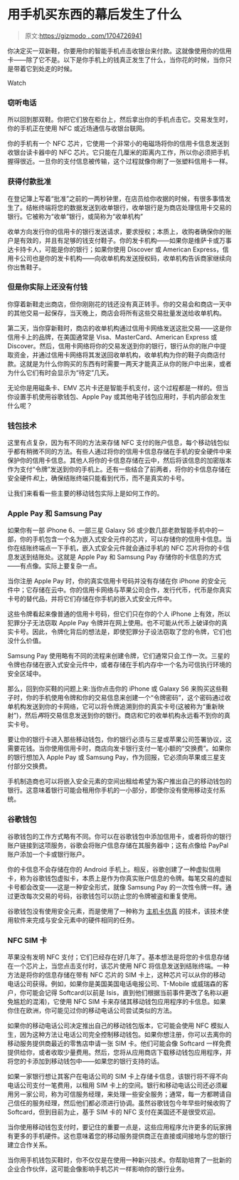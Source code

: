 # 用手机买东西的幕后发生了什么

> 原文:[https://gizmodo . com/1704726941](https://gizmodo.com/what-happens-behind-the-scenes-when-you-buy-things-with-1704726941)

你决定买一双新鞋，你要用你的智能手机点击收银台来付款。这就像使用你的信用卡——除了它不是。以下是你手机上的钱真正发生了什么，当你花的时候，当你只是带着它到处走的时候。

Watch

### 窃听电话

所以回到那双鞋。你把它们放在柜台上，然后拿出你的手机点击它。交易发生时，你的手机正在使用 NFC 或近场通信与收银台联网。

你的手机有一个 NFC 芯片，它使用一个非常小的电磁场将你的信用卡信息发送到收银台读卡器中的 NFC 芯片。它只能在几厘米的距离内工作，所以你必须把手机握得很近。一旦你的支付信息被传输，这个过程就像你刷了一张塑料信用卡一样。

### 获得付款批准

在登记簿上写着“批准”之前的一两秒钟里，在店员给你收据的时候，有很多事情发生了。结帐终端将您的数据发送到收单银行，收单银行是为商店处理信用卡交易的银行。它被称为“收单”银行，或简称为“收单机构”

收单方向发行你的信用卡的银行发送请求，要求授权；本质上，收购者确保你的账户是有效的，并且有足够的钱支付鞋子。你的发卡机构——如果你是维萨卡或万事达卡持卡人，可能是你的银行；如果你使用 Discover 或 American Express，信用卡公司也是你的发卡机构——向收单机构发送授权码，收单机构告诉商家继续向你出售鞋子。

### 但是你实际上还没有付钱

你穿着新鞋走出商店，但你刚刚花的钱还没有真正转手。你的交易会和商店一天中的其他交易一起保存，当天晚上，商店会将所有这些交易批量发送给收单机构。

第二天，当你穿新鞋时，商店的收单机构通过信用卡网络发送这批交易——这是你信用卡上的品牌，在美国通常是 Visa、MasterCard、American Express 或 Discover。然后，信用卡网络将你的交易发送到你的银行，银行从你的账户中提取资金，并通过信用卡网络将其发送回收单机构，收单机构为你的鞋子向商店付款。这就是为什么你购买的东西有时需要一两天才能真正从你的账户中出来，或者为什么它们有时会显示为“待定”几天。

无论你是用磁条卡、EMV 芯片卡还是智能手机支付，这个过程都是一样的。但当你设置手机使用谷歌钱包、Apple Pay 或其他电子钱包应用时，手机内部会发生什么呢？

### 钱包技术

这里有点复杂，因为有不同的方法来存储 NFC 支付的账户信息，每个移动钱包似乎都有稍微不同的方法。有些人通过将你的信用卡信息存储在手机的安全硬件中来保护你的信用卡信息。其他人将你的卡信息存储在云中，然后将该信息的加密版本作为支付“令牌”发送到你的手机上。还有一些结合了前两者，将你的卡信息存储在安全硬件*和*上，确保结账终端只能看到代币，而不是真实的卡号。

让我们来看看一些主要的移动钱包实际上是如何工作的。

### Apple Pay 和 Samsung Pay

如果你有一部 iPhone 6、一部三星 Galaxy S6 或少数几部老款智能手机中的一部，你的手机包含一个名为嵌入式安全元件的芯片，可以存储你的信用卡信息。当你在结账终端点一下手机，嵌入式安全元件就会通过手机的 NFC 芯片将你的卡信息发送到结账处。这就是 Apple Pay 和 Samsung Pay 存储你的卡信息的方式——有点像。实际上要复杂一点。

当你注册 Apple Pay 时，你的真实信用卡号码并没有存储在你 iPhone 的安全元件中；它存储在云中。你的信用卡网络与苹果公司合作，发行代币，代币是你真实卡号的替代品，并将它们存储在你手机的嵌入式安全元件中。

这些令牌看起来像普通的信用卡号码，但它们只在你的个人 iPhone 上有效，所以犯罪分子无法窃取 Apple Pay 令牌并在网上使用。也不可能从代币上破译你的真实卡号。因此，令牌化背后的想法是，即使犯罪分子设法窃取了您的令牌，它们也没什么价值。

Samsung Pay 使用略有不同的流程来创建令牌，它们通常只会工作一次。三星的令牌也存储在嵌入式安全元件中，或者存储在手机内存中一个名为可信执行环境的安全区域中。

那么，回到你买鞋的问题上来:当你点击你的 iPhone 或 Galaxy S6 来购买这些鞋子时，你的手机使用令牌和你的交易信息来创建一个“令牌密码”，这个密码通过收单机构发送到你的卡网络，它可以将令牌追溯到你的真实卡号(这被称为“重新映射”)，然后*再*将交易信息发送到你的银行。商店和它的收单机构永远看不到你的真实卡号。

要让你的银行卡进入那些移动钱包，你的银行必须与三星或苹果公司签署协议，这需要花钱。当你使用信用卡时，商店向发卡银行支付一笔小额的“交换费”。如果你的银行想加入 Apple Pay 或 Samsung Pay，作为回报，它必须向苹果或三星支付部分交换费。

手机制造商也可以将嵌入安全元素的空间出租给希望为客户推出自己的移动钱包的银行。这意味着银行可能会租用你手机的一小部分，即使你没有使用移动支付系统。

### 谷歌钱包

谷歌钱包的工作方式略有不同。你可以在谷歌钱包中添加信用卡，或者将你的银行账户链接到这项服务，谷歌会将账户信息存储在其服务器中；这有点像给 PayPal 账户添加一个卡或银行账户。

你的卡信息不会存储在你的 Android 手机上。相反，谷歌创建了一种虚拟信用卡，称为谷歌钱包虚拟卡，本质上是作为你真实账户信息的令牌。每笔交易的虚拟卡号都会改变——这是一种安全形式，就像 Samsung Pay 的一次性令牌一样。通过更改每次交易的号码，谷歌钱包可以防止您的令牌被盗和重复使用。

谷歌钱包没有使用安全元素，而是使用了一种称为 [主机卡仿真](https://developer.android.com/guide/topics/connectivity/nfc/hce.html) 的技术，该技术使用软件来完成与安全元素中的硬件相同的任务。

### NFC SIM 卡

苹果没有发明 NFC 支付；它们已经存在好几年了。基本想法是将您的卡信息存储在一个芯片上，当您点击支付时，该芯片使用 NFC 将信息发送到结账终端。一种方法是将你的信息存储在带有 NFC 芯片的 SIM 卡上，这种芯片可以从你的移动电话公司获得。例如，如果你是美国美国电话电报公司、T-Mobile 或威瑞森的客户，你可能会记得 Softcard(以前是 Isis，直到他们根据当前事件更改了名称以避免尴尬的混淆)，它使用 NFC SIM 卡来存储其移动钱包应用程序的卡信息。如果你住在欧洲，你可能见过你的移动电话公司尝试类似的方法。

如果你的移动电话公司决定推出自己的移动钱包版本，它可能会使用 NFC 模拟人生，因为这种方法让电话公司完全控制移动钱包。如果你想注册，你可以去离你的移动服务提供商最近的零售店申请一张 SIM 卡。他们可能会像 Softcard 一样免费提供给你，或者收取少量费用。然后，您将从应用商店下载移动钱包应用程序，并将您的卡添加到移动钱包中——如果您的银行支持的话。

如果一家银行想让其客户在电话公司的 SIM 卡上存储卡信息，该银行将不得不向电话公司支付一笔费用，以租用 SIM 卡上的空间。银行和移动电话公司还必须雇用另一家公司，称为可信服务经理，来处理一些安全服务；通常，每一方都聘请自己信任的服务经理，然后他们都必须进行协调。虽然谷歌钱包今年早些时候收购了 Softcard，但到目前为止，基于 SIM 卡的 NFC 支付在美国还不是很受欢迎。

当你使用移动钱包支付时，要记住的重要一点是，这些应用程序允许更多的玩家拥有更多的手机硬件。这也意味着您的移动服务提供商正在直接或间接地与您的银行建立合作关系。

当你用手机钱包买鞋时，你不仅仅是在使用一种新兴技术。你帮助培育了一批新的企业合作伙伴，这可能会像影响手机芯片一样影响你的银行业务。